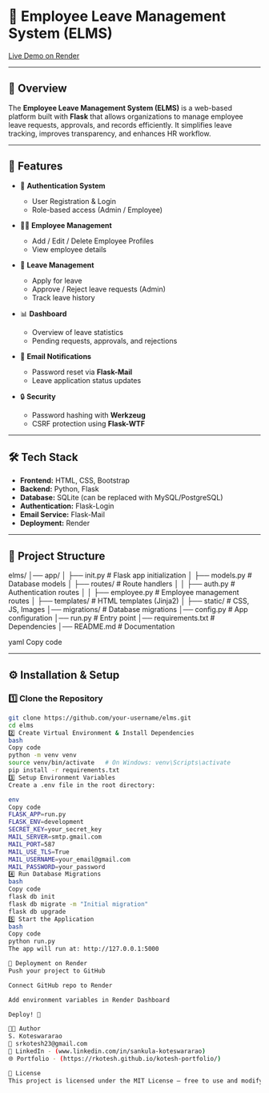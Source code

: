 # 🏫 Employee Leave Management System (ELMS)

[Live Demo on Render](https://elms-3.onrender.com)

---

## 📌 Overview
The **Employee Leave Management System (ELMS)** is a web-based platform built with **Flask** that allows organizations to manage employee leave requests, approvals, and records efficiently. It simplifies leave tracking, improves transparency, and enhances HR workflow.

---

## 🚀 Features
- 🔐 **Authentication System**
  - User Registration & Login  
  - Role-based access (Admin / Employee)

- 👨‍💼 **Employee Management**
  - Add / Edit / Delete Employee Profiles  
  - View employee details  

- 📅 **Leave Management**
  - Apply for leave  
  - Approve / Reject leave requests (Admin)  
  - Track leave history  

- 📊 **Dashboard**
  - Overview of leave statistics  
  - Pending requests, approvals, and rejections  

- 📧 **Email Notifications**
  - Password reset via **Flask-Mail**  
  - Leave application status updates  

- 🔒 **Security**
  - Password hashing with **Werkzeug**  
  - CSRF protection using **Flask-WTF**

---

## 🛠️ Tech Stack
- **Frontend:** HTML, CSS, Bootstrap  
- **Backend:** Python, Flask  
- **Database:** SQLite (can be replaced with MySQL/PostgreSQL)  
- **Authentication:** Flask-Login  
- **Email Service:** Flask-Mail  
- **Deployment:** Render  

---

## 📂 Project Structure
elms/
│── app/
│ ├── init.py # Flask app initialization
│ ├── models.py # Database models
│ ├── routes/ # Route handlers
│ │ ├── auth.py # Authentication routes
│ │ ├── employee.py # Employee management routes
│ ├── templates/ # HTML templates (Jinja2)
│ ├── static/ # CSS, JS, Images
│── migrations/ # Database migrations
│── config.py # App configuration
│── run.py # Entry point
│── requirements.txt # Dependencies
│── README.md # Documentation

yaml
Copy code

---

## ⚙️ Installation & Setup

### 1️⃣ Clone the Repository
```bash
git clone https://github.com/your-username/elms.git
cd elms
2️⃣ Create Virtual Environment & Install Dependencies
bash
Copy code
python -m venv venv
source venv/bin/activate   # On Windows: venv\Scripts\activate
pip install -r requirements.txt
3️⃣ Setup Environment Variables
Create a .env file in the root directory:

env
Copy code
FLASK_APP=run.py
FLASK_ENV=development
SECRET_KEY=your_secret_key
MAIL_SERVER=smtp.gmail.com
MAIL_PORT=587
MAIL_USE_TLS=True
MAIL_USERNAME=your_email@gmail.com
MAIL_PASSWORD=your_password
4️⃣ Run Database Migrations
bash
Copy code
flask db init
flask db migrate -m "Initial migration"
flask db upgrade
5️⃣ Start the Application
bash
Copy code
python run.py
The app will run at: http://127.0.0.1:5000

🚀 Deployment on Render
Push your project to GitHub

Connect GitHub repo to Render

Add environment variables in Render Dashboard

Deploy! 🎉

👨‍💻 Author
S. Koteswararao
📧 srkotesh23@gmail.com
💼 LinkedIn - (www.linkedin.com/in/sankula-koteswararao)
🌐 Portfolio - (https://rkotesh.github.io/kotesh-portfolio/)

📜 License
This project is licensed under the MIT License – free to use and modify.
